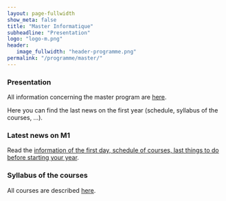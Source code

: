 ```yaml
---
layout: page-fullwidth
show_meta: false
title: "Master Informatique"
subheadline: "Presentation"
logo: "logo-m.png"
header:
   image_fullwidth: "header-programme.png"
permalink: "/programme/master/"
---
```


### Presentation
All information concerning the master program are <a href="https://univ-cotedazur.fr/formation/offre-de-formation/master-informatique-1" target="_blank">here</a>.

Here you can find the last news on the first year (schedule, syllabus of the courses, ...).

### Latest news on M1
Read the [information of the first day, schedule of courses, last things to do before starting your year](../../edt/m1/).


### Syllabus of the courses
All courses are described [here](../../programme/liste/). 


